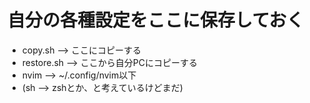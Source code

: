 # 自分の各種設定をここに保存しておく

- copy.sh --> ここにコピーする
- restore.sh --> ここから自分PCにコピーする
- nvim --> ~/.config/nvim以下
- (sh --> zshとか、と考えているけどまだ)

